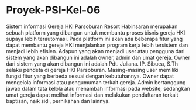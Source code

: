 # Proyek-PSI-Kel-06

Sistem informasi Gereja HKI Parsoburan Resort Habinsaran merupakan sebuah platform
yang dibangun untuk membantu proses bisnis gereja HKI supaya lebih terautomasi. Pada
platform ini akan ada beberapa fitur yang dapat membantu gereja HKI menjalankan
program kerja lebih tersistem dan menjadi lebih efisien.
Adapun yang akan menjadi user atau pengguna dari sistem yang akan dibangun ini adalah
owner, admin dan umat gereja. Owner dari sistem yang akan dibangun ini adalah Pdt.
Juliana. IP. Sibuea, S.Th selaku pendeta di gereja HKI Parsoburan. Masing-masing user
memiliki fungsi fitur yang berbeda sesuai dengan kebutuhannya. Owner dapat mengelola
informasi atau pengumuman terkait gereja. Admin bertanggung jawab dalam tata kelola
atau menambah informasi pada website, sedangkan umat gereja dapat melihat informasi
dan melakukan pendaftaran terkait baptisan, naik sidi, pernikahan dan lainnya.
